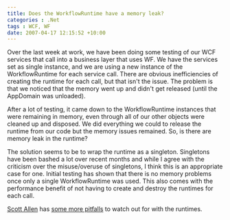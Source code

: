 ```yaml
---
title: Does the WorkflowRuntime have a memory leak?
categories : .Net
tags : WCF, WF
date: 2007-04-17 12:15:52 +10:00
---
```


Over the last week at work, we have been doing some testing of our WCF services that call into a business layer that uses WF. We have the services set as single instance, and we are using a new instance of the WorkflowRuntime for each service call. There are obvious inefficiencies of creating the runtime for each call, but that isn't the issue. The problem is that we noticed that the memory went up and didn't get released (until the AppDomain was unloaded).

After a lot of testing, it came down to the WorkflowRuntime instances that were remaining in memory, even through all of our other objects were cleaned up and disposed. We did everything we could to release the runtime from our code but the memory issues remained. So, is there are memory leak in the runtime?

The solution seems to be to wrap the runtime as a singleton. Singletons have been bashed a lot over recent months and while I agree with the criticism over the misuse/overuse of singletons, I think this is an appropriate case for one. Initial testing has shown that there is no memory problems once only a single WorkflowRuntime was used. This also comes with the performance benefit of not having to create and destroy the runtimes for each call.

[Scott Allen][0] has [some more pitfalls][1] to watch out for with the runtimes.

[0]: http://odetocode.com/Blogs/scott/
[1]: http://odetocode.com/Blogs/scott/archive/2007/01/20/9882.aspx
